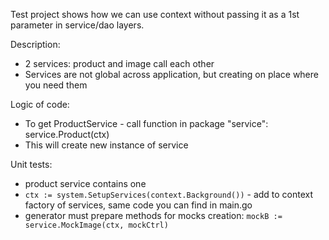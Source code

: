 Test project shows how we can use context without passing it as a 1st parameter in service/dao layers.

Description: 
* 2 services: product and image call each other
* Services are not global across application, but creating on place where you need them

Logic of code:
* To get ProductService - call function in package "service": service.Product(ctx)
* This will create new instance of service

Unit tests:
* product service contains one
* `ctx := system.SetupServices(context.Background())` - add to context factory of services, same code you can find in main.go
* generator must prepare methods for mocks creation: `mockB := service.MockImage(ctx, mockCtrl)`
